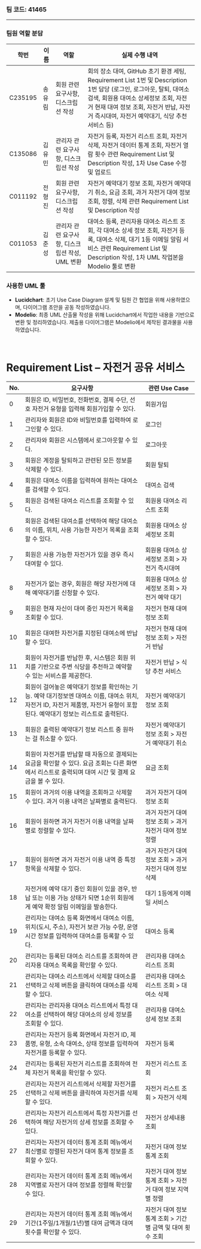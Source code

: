 ### 팀 코드: 41465

---

### 팀원 역할 분담

| 학번 | 이름 | 역할 | 실제 수행 내역 |
|------|------|------|----------------|
| C235195 | 송유림 | 회원 관련 요구사항, 디스크립션 작성 | 회의 장소 대여, GitHub 초기 환경 세팅, Requirement List 1번 및 Description 1번 담당 (로그인, 로그아웃, 탈퇴, 대여소 검색, 회원용 대여소 상세정보 조회, 자전거 현재 대여 정보 조회, 자전거 반납, 자전거 즉시대여, 자전거 예약대기, 식당 추천 서비스 등) |
| C135086 | 김유민 | 관리자 관련 요구사항, 디스크립션 작성 | 자전거 등록, 자전거 리스트 조회, 자전거 삭제, 자전거 데이터 통계 조회, 자전거 열람 횟수 관련 Requirement List 및 Description 작성, 1차 Use Case 수정 및 업로드 |
| C011192 | 전형진 | 회원 관련 요구사항, 디스크립션 작성 | 자전거 예약대기 정보 조회, 자전거 예약대기 취소, 요금 조회, 과거 자전거 대여 정보 조회, 정렬, 삭제 관련 Requirement List 및 Description 작성 |
| C011053 | 김준성 | 관리자 관련 요구사항, 디스크립션 작성, UML 변환 | 대여소 등록, 관리자용 대여소 리스트 조회, 각 대여소 상세 정보 조회, 자전거 등록, 대여소 삭제, 대기 1등 이메일 알림 서비스 관련 Requirement List 및 Description 작성, 1차 UML 작업본을 Modelio 툴로 변환 |


### 사용한 UML 툴

- **Lucidchart**: 초기 Use Case Diagram 설계 및 팀원 간 협업을 위해 사용하였으며, 다이어그램 초안을 공동 작성하였습니다.
- **Modelio**: 최종 UML 산출물 작성을 위해 Lucidchart에서 작업한 내용을 기반으로 변환 및 정리하였습니다. 제출용 다이어그램은 Modelio에서 제작된 결과물을 사용하였습니다.

&nbsp;

# Requirement List – 자전거 공유 서비스

| No. | 요구사항 | 관련 Use Case |
|-----|----------|----------------|
| 0 | 회원은 ID, 비밀번호, 전화번호, 결제 수단, 선호 자전거 유형을 입력해 회원가입할 수 있다. | 회원가입 |
| 1 | 관리자와 회원은 ID와 비밀번호를 입력하여 로그인할 수 있다. | 로그인 |
| 2 | 관리자와 회원은 시스템에서 로그아웃할 수 있다. | 로그아웃 |
| 3 | 회원은 계정을 탈퇴하고 관련된 모든 정보를 삭제할 수 있다. | 회원 탈퇴 |
| 4 | 회원은 대여소 이름을 입력하여 원하는 대여소를 검색할 수 있다. | 대여소 검색 |
| 5 | 회원은 검색된 대여소 리스트를 조회할 수 있다. | 회원용 대여소 리스트 조회 | 
| 6 | 회원은 검색된 대여소를 선택하여 해당 대여소의 이름, 위치, 사용 가능한 자전거 목록을 조회할 수 있다. | 회원용 대여소 상세정보 조회 |
| 7 | 회원은 사용 가능한 자전거가 있을 경우 즉시 대여할 수 있다. | 회원용 대여소 상세정보 조회 > 자전거 즉시대여 |
| 8 | 자전거가 없는 경우, 회원은 해당 자전거에 대해 예약대기를 신청할 수 있다. | 회원용 대여소 상세정보 조회 > 자전거 예약 대기 |
| 9 | 회원은 현재 자신이 대여 중인 자전거 목록을 조회할 수 있다. | 자전거 현재 대여 정보 조회 |
| 10 | 회원은 대여한 자전거를 지정된 대여소에 반납할 수 있다. | 자전거 현재 대여 정보 조회 > 자전거 반납 |
| 11 | 회원이 자전거를 반납한 후, 시스템은 회원 위치를 기반으로 주변 식당을 추천하고 예약할 수 있는 서비스를 제공한다. | 자전거 반납 > 식당 추천 서비스 |
| 12 | 회원이 걸어놓은 예약대기 정보를 확인하는 기능. 예약 대기정보엔 대여소 이름, 대여소 위치, 자전거 ID, 자전거 제품명, 자전거 유형이 포함된다. 예약대기 정보는 리스트로 출력된다. | 자전거 예약대기 정보 조회 |
| 13 | 회원은 출력된 예약대기 정보 리스트 중 원하는 걸 취소할 수 있다.  | 자전거 예약대기 정보 조회 > 자전거 예약대기 취소 |
| 14 | 회원이 자전거를 반납할 때 자동으로 결제되는 요금을 확인할 수 있다. 요금 조회는 다른 화면에서 리스트로 출력되며 대여 시간 및 결제 요금을 볼 수 있다. | 요금 조회 |
| 15 | 회원이 과거의 이용 내역을 조회하고 삭제할 수 있다. 과거 이용 내역은 날짜별로 출력된다. | 과거 자전거 대여 정보 조회 |
| 16 | 회원이 원하면 과거 자전거 이용 내역을 날짜별로 정렬할 수 있다. | 과거 자전거 대여 정보 조회 > 과거 자전거 대여 정보 정렬 |
| 17 | 회원이 원하면 과거 자전거 이용 내역 중 특정 항목을 삭제할 수 있다. | 과거 자전거 대여 정보 조회 > 과거 자전거 대여 정보 삭제 |
| 18 | 자전거에 예약 대기 중인 회원이 있을 경우, 반납 또는 이용 가능 상태가 되면 1순위 회원에게 예약 확정 알림 이메일을 발송한다. | 대기 1등에게 이메일 서비스 |
| 19 | 관리자는 대여소 등록 화면에서 대여소 이름, 위치(도시, 주소), 자전거 보관 가능 수량, 운영 시간 정보를 입력하여 대여소를 등록할 수 있다. | 대여소 등록 |
| 20 | 관리자는 등록된 대여소 리스트를 조회하여 관리자용 대여소 목록을 확인할 수 있다. | 관리자용 대여소 리스트 조회 |
| 21 | 관리자는 대여소 리스트에서 삭제할 대여소를 선택하고 삭제 버튼을 클릭하여 대여소를 삭제할 수 있다. | 관리자용 대여소 리스트 조회 > 대여소 삭제 |
| 22 | 관리자는 관리자용 대여소 리스트에서 특정 대여소를 선택하여 해당 대여소의 상세 정보를 조회할 수 있다. | 관리자용 대여소 상세 정보 조회 |
| 23 | 관리자는 자전거 등록 화면에서 자전거 ID, 제품명, 유형, 소속 대여소, 상태 정보를 입력하여 자전거를 등록할 수 있다. | 자전거 등록 |
| 24 | 관리자는 등록된 자전거 리스트를 조회하여 전체 자전거 목록을 확인할 수 있다. | 자전거 리스트 조회 |
| 25 | 관리자는 자전거 리스트에서 삭제할 자전거를 선택하고 삭제 버튼을 클릭하여 자전거를 삭제할 수 있다. | 자전거 리스트 조회 > 자전거 삭제 |
| 26 | 관리자는 자전거 리스트에서 특정 자전거를 선택하여 해당 자전거의 상세 정보를 조회할 수 있다. | 자전거 상세내용 조회 |
| 27 | 관리자는 자전거 데이터 통계 조회 메뉴에서 최신별로 정렬된 자전거 대여 통계 정보를 조회할 수 있다. | 자전거 대여 정보 통계 조회 |
| 28 | 관리자는 자전거 데이터 통계 조회 메뉴에서 지역별로 자전거 대여 정보를 정렬해 확인할 수 있다. | 자전거 대여 정보 통계 조회 > 자전거 대여 정보 지역별 정렬 |
| 29 | 관리자는 자전거 데이터 통계 조회 메뉴에서 기간(1주일/1개월/1년)별 대여 금액과 대여 횟수를 확인할 수 있다. | 자전거 대여 정보 통계 조회 > 기간별 금액 및 대여 횟수 조회 |

